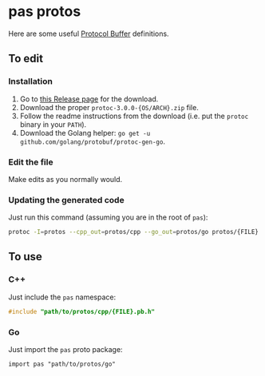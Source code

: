# pas protos

Here are some useful [Protocol Buffer](https://developers.google.com/protocol-buffers/) definitions.

## To edit

### Installation

1. Go to [this Release page](https://github.com/google/protobuf/releases/tag/v3.0.0) for the download.
2. Download the proper `protoc-3.0.0-{OS/ARCH}.zip` file.
3. Follow the readme instructions from the download (i.e. put the `protoc` binary in your `PATH`).
4. Download the Golang helper: `go get -u github.com/golang/protobuf/protoc-gen-go`.

### Edit the file

Make edits as you normally would.

### Updating the generated code

Just run this command (assuming you are in the root of `pas`):

```bash
protoc -I=protos --cpp_out=protos/cpp --go_out=protos/go protos/{FILE}.proto
```

## To use

### C++

Just include the `pas` namespace:

```cpp
#include "path/to/protos/cpp/{FILE}.pb.h"
```

### Go

Just import the `pas` proto package:

```golang
import pas "path/to/protos/go"
```